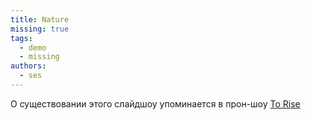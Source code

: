 ```yaml
---
title: Nature
missing: true
tags:
  - demo
  - missing
authors:
  - ses
---
```


О существовании этого слайдшоу упоминается в прон-шоу [To Rise](vector06c/to_rise)
